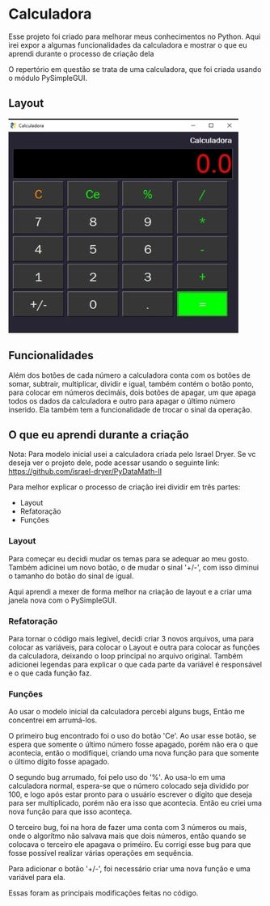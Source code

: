 # Calculadora

Esse projeto foi criado para melhorar meus conhecimentos no Python.
Aqui irei expor a algumas funcionalidades da calculadora e mostrar o que eu aprendi durante o processo de criação dela

O repertório em questão se trata de uma calculadora, que foi criada usando o módulo PySimpleGUI.


## Layout

![layout da calculadora](https://github.com/iago-ribeiro28/calculadora/blob/master/layout.jpeg)

## Funcionalidades

Além dos botões de cada número a calculadora conta com os botões de somar, subtrair, multiplicar, dividir e igual, 
também contém o botão ponto, para colocar em números decimáis, dois botões de apagar, um que apaga todos 
os dados da calculadora e outro para apagar o último número inserido. 
Ela também tem a funcionalidade de trocar o sinal da operação.

## O que eu aprendi durante a criação

Nota:
Para modelo inicial usei a calculadora criada pelo Israel Dryer.
Se vc deseja ver o projeto dele, pode acessar usando o seguinte link:
https://github.com/israel-dryer/PyDataMath-II

Para melhor explicar o processo de criação irei dividir em três partes:
 - Layout
 - Refatoração
 - Funções

### Layout

Para começar eu decidi mudar os temas para se adequar ao meu gosto.
Também adicinei um novo botão, o de mudar o sinal '+/-', com isso diminui o tamanho do botão do sinal de igual.

Aqui aprendi a mexer de forma melhor na criação de layout e a criar uma janela nova com o  PySimpleGUI.

### Refatoração

Para tornar o código mais legível, decidi criar 3 novos arquivos, uma para colocar as variáveis, 
para colocar o Layout e outra para colocar as funções da calculadora, deixando o loop principal no
arquivo original.
Também adicionei legendas para explicar o que cada parte da variável é responsável e o que cada função faz. 

### Funções

Ao usar o modelo inicial da calculadora percebi alguns bugs,
Então me concentrei em arrumá-los.

O primeiro bug encontrado foi o uso do botão 'Ce'.
Ao usar esse botão, se espera que somente o último número fosse apagado,
porém não era o que acontecia, então o modifiquei, criando uma nova função
para que somente o último dígito fosse apagado.

O segundo bug arrumado, foi pelo uso do '%'.
Ao usa-lo em uma calculadora normal, espera-se que o número colocado seja dividido por 100,
e logo após estar pronto para o usuário escrever o dígito que deseja para ser multiplicado, 
porém não era isso que acontecia.
Então eu criei uma nova função para que isso aconteça.

O terceiro bug, foi na hora de fazer uma conta com 3 números ou mais, onde o algorítmo não salvava mais que dois números,
então quando se colocava o terceiro ele apagava o priméiro. Eu corrigi esse bug para que fosse possível realizar várias 
operações em sequência.

Para adicionar o botão '+/-', foi necessário criar uma nova função e uma variável para ela. 

Essas foram as principais modificações feitas no código.
